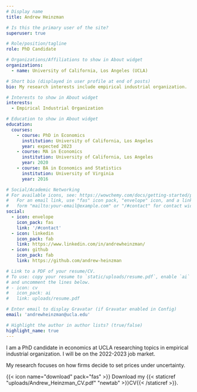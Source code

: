 ```yaml
---
# Display name
title: Andrew Heinzman

# Is this the primary user of the site?
superuser: true

# Role/position/tagline
role: PhD Candidate

# Organizations/Affiliations to show in About widget
organizations:
  - name: University of California, Los Angeles (UCLA)

# Short bio (displayed in user profile at end of posts)
bio: My research interests include empirical industrial organization.

# Interests to show in About widget
interests:
  - Empirical Industrial Organization

# Education to show in About widget
education:
  courses:
    - course: PhD in Economics
      institution: University of California, Los Angeles
      year: expected 2023
    - course: MA in Economics
      institution: University of California, Los Angeles
      year: 2020
    - course: BA in Economics and Statistics
      institution: University of Virginia
      year: 2016

# Social/Academic Networking
# For available icons, see: https://wowchemy.com/docs/getting-started/page-builder/#icons
#   For an email link, use "fas" icon pack, "envelope" icon, and a link in the
#   form "mailto:your-email@example.com" or "/#contact" for contact widget.
social:
  - icon: envelope
    icon_pack: fas
    link: '/#contact'
  - icon: linkedin
    icon_pack: fab
    link: https://www.linkedin.com/in/andrewheinzman/
  - icon: github
    icon_pack: fab
    link: https://github.com/andrew-heinzman

# Link to a PDF of your resume/CV.
# To use: copy your resume to `static/uploads/resume.pdf`, enable `ai` icons in `params.toml`,
# and uncomment the lines below.
# - icon: cv
#   icon_pack: ai
#   link: uploads/resume.pdf

# Enter email to display Gravatar (if Gravatar enabled in Config)
email: 'andrewheinzman@ucla.edu'

# Highlight the author in author lists? (true/false)
highlight_name: true
---
```


I am a PhD candidate in economics at UCLA researching topics in empirical industrial organization. I will be on the 2022-2023 job market.

My research focuses on how firms decide to set prices under uncertainty.


{{< icon name="download" pack="fas" >}} Download my {{< staticref "uploads/Andrew_Heinzman_CV.pdf" "newtab" >}}CV{{< /staticref >}}.
